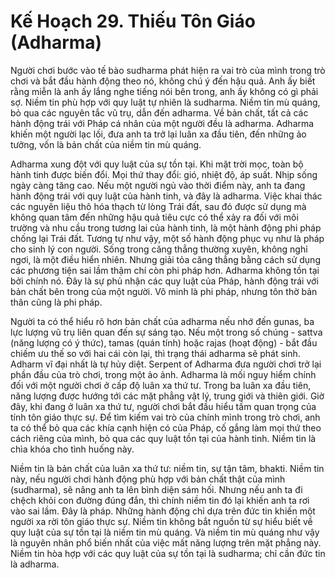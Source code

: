 # Kế Hoạch 29. Thiếu Tôn Giáo (Adharma)

Người chơi bước vào tế bào sudharma phát hiện ra vai trò của mình trong trò chơi và bắt đầu hành động theo nó, không chú ý đến hậu quả. Anh ấy biết rằng miễn là anh ấy lắng nghe tiếng nói bên trong, anh ấy không có gì phải sợ. Niềm tin phù hợp với quy luật tự nhiên là sudharma. Niềm tin mù quáng, bỏ qua các nguyên tắc vũ trụ, dẫn đến adharma. Về bản chất, tất cả các hành động trái với Pháp cá nhân của một người đều là adharma. Adharma khiến một người lạc lối, đưa anh ta trở lại luân xa đầu tiên, đến những ảo tưởng, vốn là bản chất của niềm tin mù quáng.

Adharma xung đột với quy luật của sự tồn tại. Khi mặt trời mọc, toàn bộ hành tinh được biến đổi. Mọi thứ thay đổi: gió, nhiệt độ, áp suất. Nhịp sống ngày càng tăng cao. Nếu một người ngủ vào thời điểm này, anh ta đang hành động trái với quy luật của hành tinh, và đây là adharma. Việc khai thác các nguyên liệu thô hóa thạch từ lòng Trái đất, sau đó được sử dụng mà không quan tâm đến những hậu quả tiêu cực có thể xảy ra đối với môi trường và nhu cầu trong tương lai của hành tinh, là một hành động phi pháp chống lại Trái đất. Tương tự như vậy, một số hành động phục vụ như là pháp cho sinh lý con người. Sống trong căng thẳng thường xuyên, không nghỉ ngơi, là một điều hiển nhiên. Nhưng giải tỏa căng thẳng bằng cách sử dụng các phương tiện sai lầm thậm chí còn phi pháp hơn. Adharma không tồn tại bởi chính nó. Đây là sự phủ nhận các quy luật của Pháp, hành động trái với bản chất bên trong của một người. Vô minh là phi pháp, nhưng tôn thờ bản thân cũng là phi pháp.

Người ta có thể hiểu rõ hơn bản chất của adharma nếu nhớ đến gunas, ba lực lượng vũ trụ liên quan đến sự sáng tạo. Nếu một trong số chúng - sattva (năng lượng có ý thức), tamas (quán tính) hoặc rajas (hoạt động) - bắt đầu chiếm ưu thế so với hai cái còn lại, thì trạng thái adharma sẽ phát sinh. Adharm vĩ đại nhất là tự hủy diệt. Serpent of Adharma đưa người chơi trở lại phần đầu của trò chơi, trong một ảo ảnh. Adharma là mối nguy hiểm chính đối với một người chơi ở cấp độ luân xa thứ tư. Trong ba luân xa đầu tiên, năng lượng được hướng tới các mặt phẳng vật lý, trung giới và thiên giới. Giờ đây, khi đang ở luân xa thứ tư, người chơi bắt đầu hiểu tầm quan trọng của tính tôn giáo thực sự. Để tìm kiếm vai trò của chính mình trong trò chơi, anh ta có thể bỏ qua các khía cạnh hiện có của Pháp, cố gắng làm mọi thứ theo cách riêng của mình, bỏ qua các quy luật tồn tại của hành tinh. Niềm tin là chìa khóa cho tình huống này.

Niềm tin là bản chất của luân xa thứ tư: niềm tin, sự tận tâm, bhakti. Niềm tin này, nếu người chơi hành động phù hợp với bản chất thật của mình (sudharma), sẽ nâng anh ta lên bình diện sám hối. Nhưng nếu anh ta đi chệch khỏi con đường đúng đắn, thì chính niềm tin đó lại khiến anh ta rơi vào sai lầm. Đây là pháp. Những hành động chỉ dựa trên đức tin khiến một người xa rời tôn giáo thực sự. Niềm tin không bắt nguồn từ sự hiểu biết về quy luật của sự tồn tại là niềm tin mù quáng. Và niềm tin mù quáng như vậy là nguyên nhân phổ biến nhất của việc mất năng lượng trên mặt phẳng này. Niềm tin hòa hợp với các quy luật của sự tồn tại là sudharma; chỉ cần đức tin là adharma.
